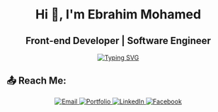 <h1 align="center">Hi 👋, I'm Ebrahim Mohamed</h1>

<h2 align="center">Front-end Developer | Software Engineer</h2>

<p align="center">
  <a href="https://git.io/typing-svg">
    <img src="https://readme-typing-svg.herokuapp.com?size=22&color=36BCF7&center=true&vCenter=true&width=600&lines=I+build+modern+and+responsive+websites;Clean+code+with+creative+design;Turning+ideas+into+reality;Let's+work+together!" alt="Typing SVG" />
  </a>
</p>

## 📤 Reach Me:

<p align="center">
  <a href="mailto:ebrahim@example.com">
    <img src="https://img.icons8.com/fluency/48/gmail-new.png" alt="Email"/>
  </a>
  <a href="https://ebrahim-portfolio.vercel.app">
    <img src="https://img.icons8.com/fluency/48/domain.png" alt="Portfolio"/>
  </a>
  <a href="https://www.linkedin.com/in/ebrahim-mohamed/">
    <img src="https://img.icons8.com/fluency/48/linkedin.png" alt="LinkedIn"/>
  </a>
  <a href="https://www.facebook.com/ebrahim.mohamed/">
    <img src="https://img.icons8.com/fluency/48/facebook.png" alt="Facebook"/>
  </a>
</p>

